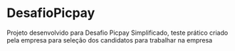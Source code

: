 # DesafioPicpay
Projeto desenvolvido para Desafio Picpay Simplificado, teste prático criado pela empresa para seleção dos candidatos para trabalhar na empresa
